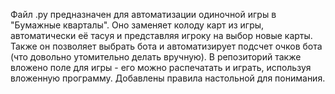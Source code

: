 Файл .py предназначен для автоматизации одиночной игры в "Бумажные кварталы". Оно заменяет колоду карт из игры, автоматически её тасуя и представляя игроку на выбор новые карты.
Также он позволяет выбрать бота и автоматизирует подсчет очков бота (что довольно утомительно делать вручную). 
В репозиторий также вложено поле для игры - его можно распечатать и играть, используя вложенную программу.
Добавлены правила настольной для понимания.
